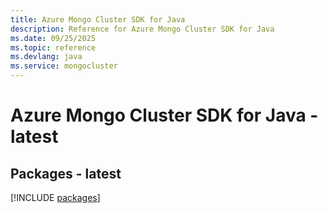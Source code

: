 ```yaml
---
title: Azure Mongo Cluster SDK for Java
description: Reference for Azure Mongo Cluster SDK for Java
ms.date: 09/25/2025
ms.topic: reference
ms.devlang: java
ms.service: mongocluster
---
```

# Azure Mongo Cluster SDK for Java - latest
## Packages - latest
[!INCLUDE [packages](mongo-cluster-index.md)]